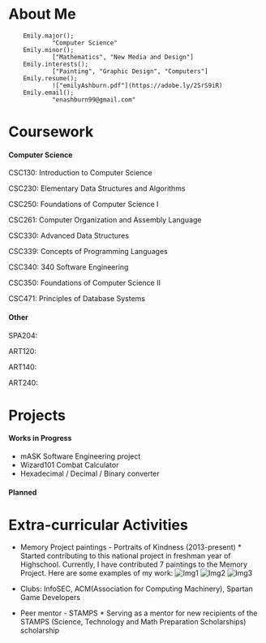 # About Me
        
        Emily.major();
                "Computer Science"
        Emily.minor();
                ["Mathematics", "New Media and Design"]
        Emily.interests();
                ["Painting", "Graphic Design", "Computers"]
        Emily.resume();
                !["emilyAshburn.pdf"](https://adobe.ly/2SrS9iR)
        Emily.email();
                "enashburn99@gmail.com"
                
# Coursework
#### Computer Science
CSC130: Introduction to Computer Science

CSC230: Elementary Data Structures and Algorithms

CSC250: Foundations of Computer Science I

CSC261: Computer Organization and Assembly Language

CSC330: Advanced Data Structures

CSC339: Concepts of Programming Languages

CSC340: 340 Software Engineering

CSC350: Foundations of Computer Science II

CSC471: Principles of Database Systems


#### Other
SPA204:

ART120:

ART140:

ART240:
                
# Projects
#### Works in Progress
* mASK Software Engineering project
* Wizard101 Combat Calculator
* Hexadecimal / Decimal / Binary converter

#### Planned


# Extra-curricular Activities
* Memory Project paintings - Portraits of Kindness (2013-present)
        * Started contributing to this national project in freshman year of Highschool. Currently, I have contributed 7 paintings to the Memory Project. Here are some examples of my work:
        ![Img1](https://imgur.com/8PjN2gS.png)
        ![Img2](https://imgur.com/hUq1noI.png)
        ![Img3](https://imgur.com/0KNIKcC.png)
        
        
* Clubs: InfoSEC, ACM(Association for Computing Machinery), Spartan Game Developers

* Peer mentor - STAMPS
        * Serving as a mentor for new recipients of the STAMPS (Science, Technology and Math Preparation Scholarships) scholarship
